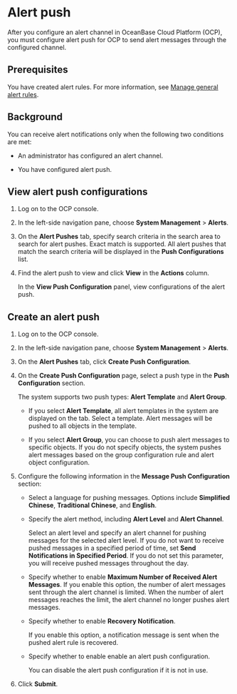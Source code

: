 # Alert push

After you configure an alert channel in OceanBase Cloud Platform (OCP), you must configure alert push for OCP to send alert messages through the configured channel.

## Prerequisites

You have created alert rules. For more information, see [Manage general alert rules](4.common-alert-item-management.md).

## Background

You can receive alert notifications only when the following two conditions are met:

* An administrator has configured an alert channel.

* You have configured alert push.

## View alert push configurations

1. Log on to the OCP console.

2. In the left-side navigation pane, choose **System Management** > **Alerts**.

3. On the **Alert Pushes** tab, specify search criteria in the search area to search for alert pushes. Exact match is supported. All alert pushes that match the search criteria will be displayed in the **Push Configurations** list.

4. Find the alert push to view and click **View** in the **Actions** column.

   In the **View Push Configuration** panel, view configurations of the alert push.

## Create an alert push

1. Log on to the OCP console.

2. In the left-side navigation pane, choose **System Management** > **Alerts**.

3. On the **Alert Pushes** tab, click **Create Push Configuration**.

4. On the **Create Push Configuration** page, select a push type in the **Push Configuration** section.

   The system supports two push types: **Alert Template** and **Alert Group**.

   * If you select **Alert Template**, all alert templates in the system are displayed on the tab. Select a template. Alert messages will be pushed to all objects in the template.

      <!-- ![Alert template-based push](https://obbusiness-private.oss-cn-shanghai.aliyuncs.com/doc/img/ocp/401/%E5%91%8A%E8%AD%A6%E6%A8%A1%E6%9D%BF%E6%8E%A8%E9%80%811.png) -->

   * If you select **Alert Group**, you can choose to push alert messages to specific objects. If you do not specify objects, the system pushes alert messages based on the group configuration rule and alert object configuration.

      <!-- ![Alert group](https://obbusiness-private.oss-cn-shanghai.aliyuncs.com/doc/img/ocp/402-cn/%E5%91%8A%E8%AD%A6%E5%88%86%E7%BB%84.png) -->

5. Configure the following information in the **Message Push Configuration** section:

   * Select a language for pushing messages. Options include **Simplified Chinese**, **Traditional Chinese**, and **English**.
   * Specify the alert method, including **Alert Level** and **Alert Channel**.

      Select an alert level and specify an alert channel for pushing messages for the selected alert level. If you do not want to receive pushed messages in a specified period of time, set **Send Notifications in Specified Period**. If you do not set this parameter, you will receive pushed messages throughout the day.

      <!-- ![Push message configuration 1](https://obbusiness-private.oss-cn-shanghai.aliyuncs.com/doc/img/ocp/401/%E6%8E%A8%E9%80%81%E6%B6%88%E6%81%AF%E8%AF%AD%E8%A8%801.png) -->

   * Specify whether to enable **Maximum Number of Received Alert Messages**. If you enable this option, the number of alert messages sent through the alert channel is limited. When the number of alert messages reaches the limit, the alert channel no longer pushes alert messages.

      <!-- ![Push message configuration 2](https://obbusiness-private.oss-cn-shanghai.aliyuncs.com/doc/img/ocp/401/%E5%91%8A%E8%AD%A6%E6%B6%88%E6%81%AF%E6%8E%A5%E6%94%B6%E9%99%90%E5%88%B61.png) -->

   * Specify whether to enable **Recovery Notification**.

      If you enable this option, a notification message is sent when the pushed alert rule is recovered.

   * Specify whether to enable enable an alert push configuration.

      You can disable the alert push configuration if it is not in use.

6. Click **Submit**.
